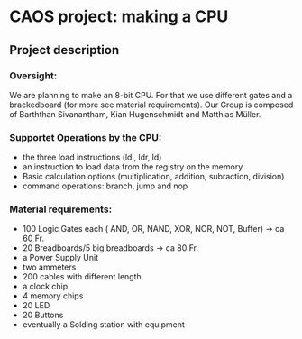 
# CAOS project: making a CPU
## Project description

### Oversight:
We are planning to make an 8-bit CPU. For that we use different gates and a brackedboard (for more see material requirements). Our Group is composed of  Barththan Sivanantham, Kian Hugenschmidt and Matthias Müller.

### Supportet Operations by the CPU:
* the three load instructions (ldi, ldr, ld)
* an instruction to load data from the registry on the memory
* Basic calculation options (multiplication, addition, subraction, division)
* command operations: branch, jump and nop

### Material requirements:
* 100 Logic Gates each ( AND, OR, NAND, XOR, NOR, NOT, Buffer)  -> ca 60 Fr.
* 20 Breadboards/5 big breadboards -> ca 80 Fr.
* a Power Supply Unit
* two ammeters
* 200 cables with different length
* a clock chip
* 4 memory chips
* 20 LED 
* 20 Buttons
* eventually a Solding station with equipment


<!--stackedit_data:
eyJoaXN0b3J5IjpbLTk0NDA3NDg2OSwtMTY2ODY5MDQwMiwxND
Y2OTM0MTI3LDEzMDg2NTYxMDAsMTMzMTAxMzkwOSwtMTgwNDE3
ODIyOSwtOTAyMTQ1MDEzLC0yMTM5MTE0NjI4LDE5MTI1ODg3Mz
MsNzMwOTk4MTE2XX0=
-->